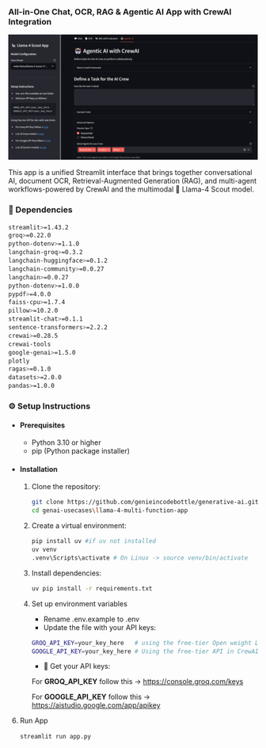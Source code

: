 ### All-in-One Chat, OCR, RAG & Agentic AI App with CrewAI Integration

<img src="../../images/llama4_app.png"/>

This app is a unified Streamlit interface that brings together conversational AI, document OCR, Retrieval-Augmented Generation (RAG), and multi-agent workflows-powered by CrewAI and the multimodal 🦙 Llama-4 Scout model.

### 🔗 Dependencies

```bash
streamlit>=1.43.2 
groq>=0.22.0
python-dotenv>=1.1.0
langchain-groq>=0.3.2
langchain-huggingface>=0.1.2
langchain-community>=0.0.27
langchain>=0.0.27
python-dotenv>=1.0.0
pypdf>=4.0.0
faiss-cpu>=1.7.4
pillow>=10.2.0
streamlit-chat>=0.1.1
sentence-transformers>=2.2.2
crewai>=0.28.5
crewai-tools
google-genai>=1.5.0
plotly
ragas>=0.1.0
datasets>=2.0.0
pandas>=1.0.0
```

### ⚙️ Setup Instructions

- #### Prerequisites
   - Python 3.10 or higher
   - pip (Python package installer)

- #### Installation
   1. Clone the repository:
      ```bash
      git clone https://github.com/genieincodebottle/generative-ai.git
      cd genai-usecases\llama-4-multi-function-app
      ```
   2. Create a virtual environment:
      ```bash
      pip install uv #if uv not installed
      uv venv
      .venv\Scripts\activate # On Linux -> source venv/bin/activate
      ```
   3. Install dependencies:
      ```bash
      uv pip install -r requirements.txt
      ```
   4. Set up environment variables
      * Rename .env.example to .env
      * Update the file with your API keys:
      
      ```bash
      GROQ_API_KEY=your_key_here   # using the free-tier Open weight LLM API
      GOOGLE_API_KEY=your_key_here # Using the free-tier API in CrewAI as a fallback when the primary Llama 4 Scout model fails.
      ```
      * 🔑 Get your API keys:

      For **GROQ_API_KEY** follow this -> https://console.groq.com/keys
      
      For **GOOGLE_API_KEY** follow this -> https://aistudio.google.com/app/apikey

6. Run App
   
   `streamlit run app.py`